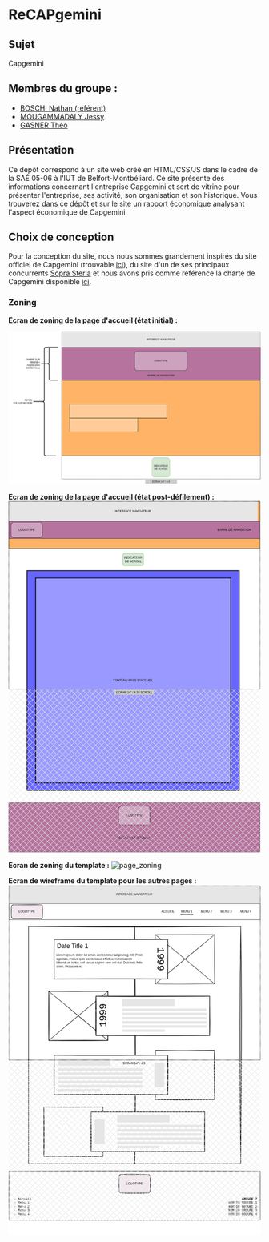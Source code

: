 # ReCAPgemini
## Sujet
Capgemini
## Membres du groupe :
 - [BOSCHI Nathan (référent)](mailto:nathan.boschi@edu.univ-fcomte.fr?subject=SAE_1_05_06)
 - [MOUGAMMADALY Jessy](mailto:jessy.mougammadaly@edu.univ-fcomte.fr?subject=SAE_1_05_06)
 - [GASNER Théo](mailto:theo.gasner@edu.univ-fcomte.fr?subject=SAE_1_05_06)

## Présentation
Ce dépôt correspond à un site web créé en HTML/CSS/JS dans le cadre de la SAÉ 05-06 à l'IUT de Belfort-Montbéliard. Ce site présente des informations concernant l'entreprise Capgemini et sert de vitrine pour présenter l'entreprise, ses activité, son organisation et son historique. Vous trouverez dans ce dépôt et sur le site un rapport économique analysant l'aspect économique de Capgemini.

## Choix de conception
Pour la conception du site, nous nous sommes grandement inspirés du site officiel de Capgemini (trouvable [ici](https://www.capgemini.com/fr-fr/)), du site d'un de ses principaux concurrents [Sopra Steria](https://www.soprasteria.fr/) et nous avons pris comme référence la charte de Capgemini disponible [ici](doc/charte_graphique.pdf).

### Zoning

**Ecran de zoning de la page d'accueil (état initial) :**

![accueil_zonning_no-scroll](doc/zoning_accueil_noscroll.drawio.png)

**Ecran de zoning de la page d'accueil (état post-défilement) :**
![accueil_zonning_scrolled](doc/zoning_accueil_scrolled.drawio.png)

**Ecran de zoning du template :**
![page_zoning](doc/zoning_page_histoire.png)

**Ecran de wireframe du template pour les autres pages :**
![page_wireframe](doc/wireframe_page_histoire.png)
